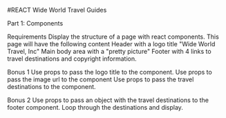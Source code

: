 #REACT Wide World Travel Guides

Part 1: Components

Requirements
Display the structure of a page with react components.
This page will have the following content
Header with a logo title "Wide World Travel, Inc"
Main body area with a "pretty picture"
Footer with 4 links to travel destinations and copyright information.

Bonus 1
Use props to pass the logo title to the component.
Use props to pass the image url to the component
Use props to pass the travel destinations to the component.

Bonus 2
Use props to pass an object with the travel destinations to the footer component. Loop through the destinations and display.
